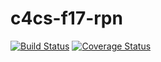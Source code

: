 # c4cs-f17-rpn

[![Build Status](https://travis-ci.org/alexisopsasnick/c4cs-f17-rpn.svg?branch=master)](https://travis-ci.org/alexisopsasnick/c4cs-f17-rpn)
[![Coverage Status](https://coveralls.io/repos/github/alexisopsasnick/c4cs-f17-rpn/badge.svg?branch=master)](https://coveralls.io/github/alexisopsasnick/c4cs-f17-rpn?branch=master)
